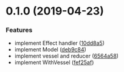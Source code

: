 # 0.1.0 (2019-04-23)

### Features

- implement Effect handler ([10dd8a5](https://github.com/yasinuslu/react-vessel/commit/10dd8a5))
- implement Model ([deb9c84](https://github.com/yasinuslu/react-vessel/commit/deb9c84))
- implement vessel and reducer ([6564a58](https://github.com/yasinuslu/react-vessel/commit/6564a58))
- implement WithVessel ([fef25af](https://github.com/yasinuslu/react-vessel/commit/fef25af))
